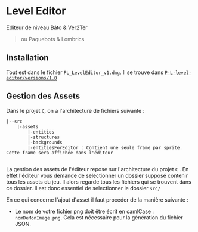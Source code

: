 # Level Editor 
Editeur de niveau Bâto & Ver2Ter
> ou Paquebots & Lombrics


## Installation 

Tout est dans le fichier ```PL_LevelEditor_v1.dmg```. Il se trouve dans [```P-L-level-editor/versions/1.0```](https://github.com/moise7000/P-L-level-editor/tree/main/versions/1.0)


## Gestion des Assets
Dans le projet ```C```, on a l'architecture de fichiers suivante :

```
|--src
    |-assets
        |-entities
        |-structures
        |-backgrounds
        |-entitiesForEditor : Contient une seule frame par sprite. Cette frame sera affichée dans l'éditeur
        
```
        
        
La gestion des assets de l'éditeur repose sur l'architecture du projet ```C``` . En effet l'éditeur vous demande de selectionner un dossier supposé contenir tous les assets du jeu. Il alors regarde tous les fichiers qui se trouvent dans ce dossier. Il est donc essentiel de selectionner le dossier ```src/```

En ce qui concerne l'ajout d'asset il faut proceder de la manière suivante :  
- Le nom de votre fichier png doit être écrit en camlCase : ```nomDeMonImage.png```. Cela est nécessaire pour la génération du fichier JSON. 
 




